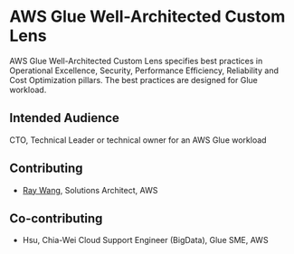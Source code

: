 # AWS Glue Well-Architected Custom Lens

AWS Glue Well-Architected Custom Lens specifies best practices in Operational Excellence, Security, Performance Efficiency, Reliability and Cost Optimization pillars. The best practices are designed for Glue workload. 

## Intended Audience

CTO, Technical Leader or technical owner for an AWS Glue workload

## Contributing

- [Ray Wang](mailto:hsiawang@amazon.com), Solutions Architect, AWS

## Co-contributing
- Hsu, Chia-Wei Cloud Support Engineer (BigData), Glue SME, AWS


